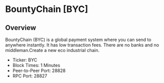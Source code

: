 # BountyChain [BYC]

## Overview

BountyChain (BYC) is a global payment system where you can send to anywhere instantly. It has low transaction fees. There are no banks and no middleman.Create a new eco industrial chain.

* Ticker: BYC
* Block Times: 1 Minutes
* Peer-to-Peer Port: 28828
* RPC Port: 28827
